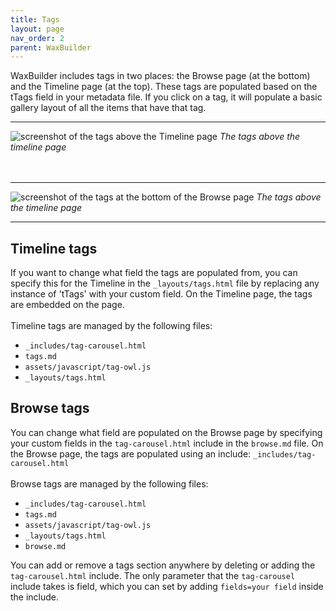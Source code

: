 ```yaml
---
title: Tags
layout: page
nav_order: 2
parent: WaxBuilder
---
```


WaxBuilder includes tags in two places: the Browse page (at the bottom) and the Timeline page (at the top). These tags are populated based on the tTags field in your metadata file. If you click on a tag, it will populate a basic gallery layout of all the items that have that tag.
<hr class="solid">
<img src="https://kam535.github.io/wax-documentation/images/tags-timeline.png" alt="screenshot of the tags above the Timeline page">
<i>The tags above the timeline page</i>
<br>
<br>
<br>
<hr class="solid">
<img src="https://kam535.github.io/wax-documentation/images/tags-browse.png" alt="screenshot of the tags at the bottom of the Browse page">
<i>The tags above the timeline page</i>
<br>
<hr class="solid">

## Timeline tags
If you want to change what field the tags are populated from, you can specify this for the Timeline in the `_layouts/tags.html` file by replacing any instance of 'tTags' with your custom field. On the Timeline page, the tags are embedded on the page.
<br>
<br>
Timeline tags are managed by the following files:
* `_includes/tag-carousel.html`
* `tags.md`
* `assets/javascript/tag-owl.js`
* `_layouts/tags.html`

## Browse tags
You can change what field are populated on the Browse page by specifying your custom fields in the `tag-carousel.html` include in the `browse.md` file. On the Browse page, the tags are populated using an include: `_includes/tag-carousel.html`
<br>
<br>
Browse tags are managed by the following files:
* `_includes/tag-carousel.html`
* `tags.md`
* `assets/javascript/tag-owl.js`
* `_layouts/tags.html`
* `browse.md`

You can add or remove a tags section anywhere by deleting or adding the `tag-carousel.html` include. The only parameter that the `tag-carousel` include takes is field, which you can set by adding `fields=your field` inside the include.
